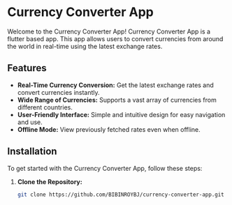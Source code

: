 # Currency Converter App

Welcome to the Currency Converter App! 
Currency Converter App is a flutter based app. This app allows users to convert currencies from around the world in real-time using the latest exchange rates.

## Features

- **Real-Time Currency Conversion:** Get the latest exchange rates and convert currencies instantly.
- **Wide Range of Currencies:** Supports a vast array of currencies from different countries.
- **User-Friendly Interface:** Simple and intuitive design for easy navigation and use.
- **Offline Mode:** View previously fetched rates even when offline.



## Installation

To get started with the Currency Converter App, follow these steps:

1. **Clone the Repository:**
   ```bash
   git clone https://github.com/BIBINROYBJ/currency-converter-app.git
